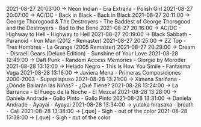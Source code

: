 2021-08-27 20:03:00 -> Neon Indian - Era Extraña - Polish Girl
2021-08-27 20:07:00 -> AC/DC - Back in Black - Back in Black
2021-08-27 20:11:00 -> George Thorogood & The Destroyers - The Baddest of George Thorogood and the Destroyers - Bad to the Bone
2021-08-27 20:16:00 -> AC/DC - Highway to Hell - Highway to Hell
2021-08-27 20:19:00 -> Black Sabbath - Paranoid - Iron Man (2012 - Remaster)
2021-08-27 20:25:00 -> ZZ Top - Tres Hombres - La Grange (2005 Remaster)
2021-08-27 20:29:00 -> Cream - Disraeli Gears (Deluxe Edition) - Sunshine of Your Love
2021-08-28 12:49:00 -> Daft Punk - Random Access Memories - Giorgio by Moroder
2021-08-28 13:12:00 -> Helado Negro - This Is How You Smile - Fantasma Vaga
2021-08-28 13:16:00 -> Javiera Mena - Primeras Composiciones 2000-2003 - Supapilapuso
2021-08-28 13:21:00 -> Ximena Sariñana - ¿Dónde Bailarán las Niñas? - ¿Qué Tiene?
2021-08-28 13:24:00 -> La Barranca - El Fuego de la Noche - El Mezcal
2021-08-28 13:28:00 -> Daniela Andrade - Gallo Pinto - Gallo Pinto
2021-08-28 13:31:00 -> Daniela Andrade - Ayayai - Ayayai
2021-08-28 13:34:00 -> yutaka hirasaka - breath - Call
2021-08-28 13:38:00 -> [.que] - Sigh - out of the color
2021-08-28 13:38:00 -> [.que] - Sigh - out of the color

